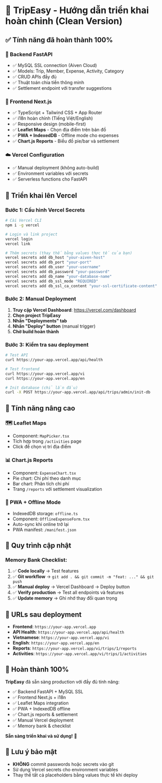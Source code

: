 # 🚀 TripEasy - Hướng dẫn triển khai hoàn chỉnh (Clean Version)

## ✅ Tính năng đã hoàn thành 100%

### 🔧 Backend FastAPI
- ✅ MySQL SSL connection (Aiven Cloud)
- ✅ Models: Trip, Member, Expense, Activity, Category
- ✅ CRUD APIs đầy đủ
- ✅ Thuật toán chia tiền thông minh
- ✅ Settlement endpoint với transfer suggestions

### 🎨 Frontend Next.js
- ✅ TypeScript + Tailwind CSS + App Router
- ✅ i18n hoàn chỉnh (Tiếng Việt/English)
- ✅ Responsive design (mobile-first)
- ✅ **Leaflet Maps** - Chọn địa điểm trên bản đồ
- ✅ **PWA + IndexedDB** - Offline mode cho expenses
- ✅ **Chart.js Reports** - Biểu đồ pie/bar và settlement

### ☁️ Vercel Configuration
- ✅ Manual deployment (không auto-build)
- ✅ Environment variables với secrets
- ✅ Serverless functions cho FastAPI

## 🚀 Triển khai lên Vercel

### Bước 1: Cấu hình Vercel Secrets

```bash
# Cài Vercel CLI
npm i -g vercel

# Login và link project
vercel login
vercel link

# Thêm secrets (thay thế bằng values thực tế của bạn)
vercel secrets add db_host "your-aiven-host"
vercel secrets add db_port "your-port"
vercel secrets add db_user "your-username"
vercel secrets add db_password "your-password"
vercel secrets add db_name "your-database-name"
vercel secrets add db_ssl_mode "REQUIRED"
vercel secrets add db_ssl_ca_content "your-ssl-certificate-content"
```

### Bước 2: Manual Deployment

1. **Truy cập Vercel Dashboard**: https://vercel.com/dashboard
2. **Chọn project TripEasy**
3. **Nhấn "Deployments" tab**
4. **Nhấn "Deploy" button** (manual trigger)
5. **Chờ build hoàn thành**

### Bước 3: Kiểm tra sau deployment

```bash
# Test API
curl https://your-app.vercel.app/api/health

# Test frontend
curl https://your-app.vercel.app/vi
curl https://your-app.vercel.app/en

# Init database (chỉ lần đầu)
curl -X POST https://your-app.vercel.app/api/trips/admin/init-db
```

## 📱 Tính năng nâng cao

### 🗺️ Leaflet Maps
- Component: `MapPicker.tsx`
- Tích hợp trong `/activities` page
- Click để chọn vị trí địa điểm

### 📊 Chart.js Reports  
- Component: `ExpenseChart.tsx`
- Pie chart: Chi phí theo danh mục
- Bar chart: Phân tích chi phí
- Trang `/reports` với settlement visualization

### 📱 PWA + Offline Mode
- IndexedDB storage: `offline.ts`
- Component: `OfflineExpenseForm.tsx`
- Auto-sync khi online trở lại
- PWA manifest: `/manifest.json`

## 🔄 Quy trình cập nhật

### Memory Bank Checklist:
1. ✅ **Code locally** → Test features
2. ✅ **Git workflow** → `git add . && git commit -m "feat: ..." && git push`
3. ✅ **Manual deploy** → Vercel Dashboard → Deploy button
4. ✅ **Verify production** → Test all endpoints và features
5. ✅ **Update memory** → Ghi nhớ thay đổi quan trọng

## 🎯 URLs sau deployment

- **Frontend**: `https://your-app.vercel.app`
- **API Health**: `https://your-app.vercel.app/api/health`
- **Vietnamese**: `https://your-app.vercel.app/vi`
- **English**: `https://your-app.vercel.app/en`
- **Reports**: `https://your-app.vercel.app/vi/trips/1/reports`
- **Activities**: `https://your-app.vercel.app/vi/trips/1/activities`

## 🎉 Hoàn thành 100%

**TripEasy** đã sẵn sàng production với đầy đủ tính năng:
- ✅ Backend FastAPI + MySQL SSL
- ✅ Frontend Next.js + i18n  
- ✅ Leaflet Maps integration
- ✅ PWA + IndexedDB offline
- ✅ Chart.js reports & settlement
- ✅ Manual Vercel deployment
- ✅ Memory bank & checklist

**Sẵn sàng triển khai và sử dụng!** 🚀

## 🔐 Lưu ý bảo mật

- **KHÔNG** commit passwords hoặc secrets vào git
- Sử dụng Vercel secrets cho environment variables
- Thay thế tất cả placeholders bằng values thực tế khi deploy
